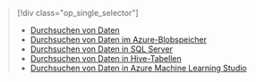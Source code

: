 > [!div class="op_single_selector"]
> * [Durchsuchen von Daten](../articles/machine-learning/machine-learning-data-science-explore-data.md)
> * [Durchsuchen von Daten im Azure-Blobspeicher](../articles/machine-learning/machine-learning-data-science-explore-data-blob.md)
> * [Durchsuchen von Daten in SQL Server](../articles/machine-learning/machine-learning-data-science-explore-data-sql-server.md)
> * [Durchsuchen von Daten in Hive-Tabellen](../articles/machine-learning/machine-learning-data-science-explore-data-hive-tables.md)
> * [Durchsuchen von Daten in Azure Machine Learning Studio](https://azure.microsoft.com/documentation/videos/preprocessing-data-in-azure-ml-studio/)
> 
> 

